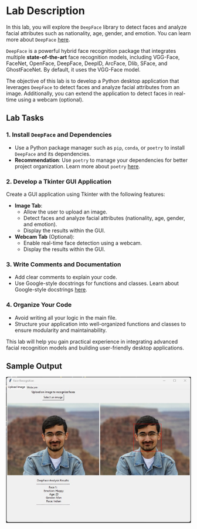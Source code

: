 # Lab Description

In this lab, you will explore the `DeepFace` library to detect faces and analyze facial attributes such as nationality, age, gender, and emotion. You can learn more about `DeepFace` [here](https://github.com/serengil/deepface).  

`DeepFace` is a powerful hybrid face recognition package that integrates multiple **state-of-the-art** face recognition models, including VGG-Face, FaceNet, OpenFace, DeepFace, DeepID, ArcFace, Dlib, SFace, and GhostFaceNet. By default, it uses the VGG-Face model.  

The objective of this lab is to develop a Python desktop application that leverages `DeepFace` to detect faces and analyze facial attributes from an image. Additionally, you can extend the application to detect faces in real-time using a webcam (optional).  

## Lab Tasks

### 1. Install `DeepFace` and Dependencies  
   - Use a Python package manager such as `pip`, `conda`, or `poetry` to install `DeepFace` and its dependencies.  
   - **Recommendation**: Use `poetry` to manage your dependencies for better project organization. Learn more about `poetry` [here](https://python-poetry.org/).

### 2. Develop a Tkinter GUI Application  
   Create a GUI application using Tkinter with the following features:  
   - **Image Tab**:  
     - Allow the user to upload an image.  
     - Detect faces and analyze facial attributes (nationality, age, gender, and emotion).  
     - Display the results within the GUI.  
   - **Webcam Tab** (Optional):  
     - Enable real-time face detection using a webcam.  
     - Display the results within the GUI.  

### 3. Write Comments and Documentation  
   - Add clear comments to explain your code.  
   - Use Google-style docstrings for functions and classes. Learn about Google-style docstrings [here](https://sphinxcontrib-napoleon.readthedocs.io/en/latest/example_google.html).  

### 4. Organize Your Code  
   - Avoid writing all your logic in the main file.  
   - Structure your application into well-organized functions and classes to ensure modularity and maintainability.  

This lab will help you gain practical experience in integrating advanced facial recognition models and building user-friendly desktop applications.

## Sample Output
![Sample Output](./docs/screenshot_1.jpg)
